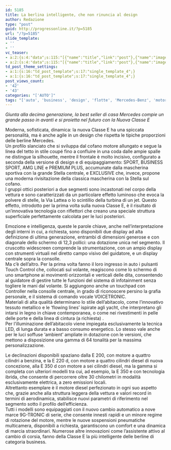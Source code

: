 ```yaml
---
id: 5185
title: La berlina intelligente, che non rinuncia al design
author: Redazione
type: "post"
guid: http://progressonline.it/?p=5185
url: "/?p=5185"
slide_template:
- ''
- ''
vc_teaser:
- a:2:{s:4:"data";s:115:"[{"name":"title","link":"post"},{"name":"image","image":"featured","link":"none"},{"name":"text","mode":"excerpt"}]";s:7:"bgcolor";s:0:"";}
- a:2:{s:4:"data";s:115:"[{"name":"title","link":"post"},{"name":"image","image":"featured","link":"none"},{"name":"text","mode":"excerpt"}]";s:7:"bgcolor";s:0:"";}
td_post_theme_settings:
- a:1:{s:16:"td_post_template";s:17:"single_template_4";}
- a:1:{s:16:"td_post_template";s:17:"single_template_4";}
post_views_count:
- '42'
- '43'
categories: "['AUTO']"
tags: "['auto', 'business', 'design', 'flotte', 'Mercedes-Benz', 'motori', 'news', 'Nuova Classe E', 'touch control']"
---
```


*Giunta alla decima generazione, la best seller di casa Mercedes compie un grande passo in avanti e si proietta nel futuro con la Nuova Classe E*

Moderna, sofisticata, dinamica: la nuova Classe E ha una spiccata personalità, ma è anche agile in un design che rispetta le tipiche proporzioni delle berline Mercedes.  
Un profilo slanciato che si sviluppa dal cofano motore allungato e segue la linea del tetto in stile coupé fino a confluire in una coda dalle ampie spalle ne distingue la silhouette, mentre il frontale è molto incisivo, configurato a seconda della versione di design e di equipaggiamento: SPORT, BUSINESS SPORT, AMG LINE e PREMIUM PLUS, accumunate dalla mascherina sportiva con la grande Stella centrale, e EXCLUSIVE che, invece, propone una moderna rivisitazione della classica mascherina con la Stella sul cofano.  
I gruppi ottici posteriori a due segmenti sono incastonati nel corpo della vettura e sono caratterizzati da un particolare effetto luminoso che evoca la polvere di stelle, la Via Lattea o lo scintillio della turbina di un jet. Questo effetto, introdotto per la prima volta sulla nuova Classe E, è il risultato di un’innovativa tecnologia con riflettori che creano una speciale struttura superficiale perfettamente calcolata per le luci posteriori.

Emozione e intelligenza, queste le parole chiave, anche nell’interpretazione degli interni in cui, a richiesta, sono disponibili due display ad alta definizione di ultima generazione, entrambi di dimensioni generose e con diagonale dello schermo di 12,3 pollici: una dotazione unica nel segmento. Il cruscotto widescreen comprende la strumentazione, con un ampio display con strumenti virtuali nel diretto campo visivo del guidatore, e un display centrale sopra la consolle.  
Ma c’è dell’altro. Per la prima volta fanno il loro ingresso in auto i pulsanti Touch Control che, collocati sul volante, reagiscono come lo schermo di uno smartphone ai movimenti orizzontali e verticali delle dita, consentendo al guidatore di gestire tutte le funzioni del sistema di infotainment senza togliere le mani dal volante. Si aggiungono anche un touchpad con Controller nella consolle centrale, in grado di riconoscere persino la grafia personale, e il sistema di comando vocale VOICETRONIC.  
Materiali di alta qualità determinano lo stile dell’abitacolo, come l’innovativo tessuto metallico e le ‘flowing lines’ ispirate agli yacht, che interpretano gli intarsi in legno in chiave contemporanea, o come nei rivestimenti in pelle delle porte e della linea di cintura (a richiesta) .  
Per l’illuminazione dell’abitacolo viene impiegata esclusivamente la tecnica LED, di lunga durata e a basso consumo energetico. Lo stesso vale anche per le luci soffuse ‘ambient’ ampliate in dotazione con le versioni, che mettono a disposizione una gamma di 64 tonalità per la massima personalizzazione.

Le declinazioni disponibili spaziano dalla E 200, con motore a quattro cilindri a benzina, e la E 220 d, con motore a quattro cilindri diesel di nuova concezione, alla E 350 d con motore a sei cilindri diesel, ma la gamma si completa con ulteriori modelli tra cui, ad esempio, la E 350 e con tecnologia ibrida, che consente di percorrere oltre 30 chilometri in modalità esclusivamente elettrica, a zero emissioni locali.  
Altrettanto esemplare è il motore diesel perfezionato in ogni suo aspetto che, grazie anche alla struttura leggera della vettura e valori record in termini di aerodinamica, stabilisce nuovi parametri di riferimento nel segmento sotto il profilo dell’efficienza.  
Tutti i modelli sono equipaggiati con il nuovo cambio automatico a nove marce 9G-TRONIC di serie, che consente innesti rapidi e un minore regime di rotazione del motore, mentre le nuove sospensioni pneumatiche multicamera, disponibili a richiesta, garantiscono un comfort e una dinamica di marcia straordinari. Numerose altre innovazioni come l’assistente attivo al cambio di corsia, fanno della Classe E la più intelligente delle berline di categoria business.